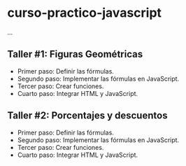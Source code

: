 # curso-practico-javascript

...

## Taller #1: Figuras Geométricas

- Primer paso: Definir las fórmulas.
- Segundo paso: Implementar las fórmulas en JavaScript.
- Tercer paso: Crear funciones. 
- Cuarto paso: Integrar HTML y JavaScript.

## Taller #2: Porcentajes y descuentos

- Primer paso: Definir las fórmulas.
- Segundo paso: Implementar las fórmulas en JavaScript.
- Tercer paso: Crear funciones. 
- Cuarto paso: Integrar HTML y JavaScript.